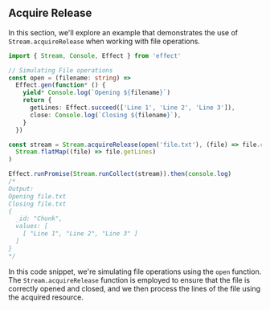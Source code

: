 ## Acquire Release

In this section, we'll explore an example that demonstrates the use of `Stream.acquireRelease` when working with file operations.

```ts twoslash
import { Stream, Console, Effect } from 'effect'

// Simulating File operations
const open = (filename: string) =>
  Effect.gen(function* () {
    yield* Console.log(`Opening ${filename}`)
    return {
      getLines: Effect.succeed(['Line 1', 'Line 2', 'Line 3']),
      close: Console.log(`Closing ${filename}`),
    }
  })

const stream = Stream.acquireRelease(open('file.txt'), (file) => file.close).pipe(
  Stream.flatMap((file) => file.getLines)
)

Effect.runPromise(Stream.runCollect(stream)).then(console.log)
/*
Output:
Opening file.txt
Closing file.txt
{
  _id: "Chunk",
  values: [
    [ "Line 1", "Line 2", "Line 3" ]
  ]
}
*/
```

In this code snippet, we're simulating file operations using the `open` function. The `Stream.acquireRelease` function is employed to ensure that the file is correctly opened and closed, and we then process the lines of the file using the acquired resource.
